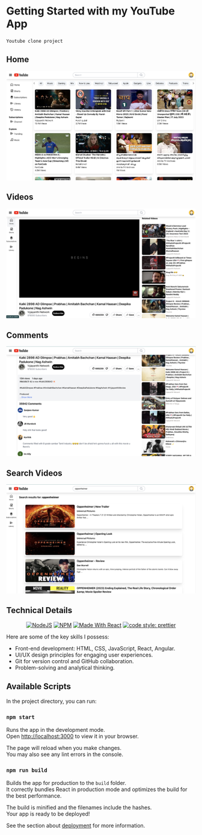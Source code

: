 # Getting Started with my YouTube App

`Youtube clone project`

## Home

![Home Image](./src/Assets/Home.png)

## Videos

![Videos Image](./src/Assets/Videos.png)

## Comments

![Comments Image](./src/Assets/Comments.png)

## Search Videos

![Search Image](./src/Assets/SearchResults.png)

## Technical Details

<p align="center">
  <a href="https://nodejs.org/en/blog/release/v18.15.0/"><img alt="NodeJS" src="https://img.shields.io/badge/node-18.15.0-339933?style=for-the-badge&logo=node.js&logoColor=white" /></a>
  <a href="https://www.npmjs.com/package/npm/v/9.6.2"><img alt="NPM" src="https://img.shields.io/badge/npm-9.6.2-CB3837?style=for-the-badge&logo=npm&logoColor=white" /></a>
  <a href="https://reactjs.org/"><img alt="Made With React" src="https://img.shields.io/badge/made%20with-react-61DAFB?style=for-the-badge&logo=react&logoColor=white" /></a>
  <a href="https://github.com/prettier/prettier"><img alt="code style: prettier" src="https://img.shields.io/badge/code_style-prettier-ff69b4?style=for-the-badge&logo=prettier&logoColor=white" /></a>
  <br/>
  <!-- <a href="https://sumanthnandeti.netlify.app/"><img alt="Vercel Status" src="https://img.shields.io/badge/vercel-success-000000?style=for-the-badge&logo=vercel&logoColor=white" /></a>
  <a href="https://github.com/sumanthn3/myPortfolio"><img alt="Maintenance" src="https://img.shields.io/badge/maintained-yes-44CC11?style=for-the-badge" /></a>
  <a href="https://sumanthn3.vercel.app"><img alt="Website" src="https://img.shields.io/badge/website-up-F9A825?style=for-the-badge" /></a>
  <br/>
  <a href="https://sumanthnandeti.netlify.app"><img alt="Netlify Status" src="https://api.netlify.com/api/v1/badges/760e3894-259a-45fb-b2c2-bce676e71cfb/deploy-status" /></a> -->
</p>

Here are some of the key skills I possess:

- Front-end development: HTML, CSS, JavaScript, React, Angular.
- UI/UX design principles for engaging user experiences.
- Git for version control and GitHub collaboration.
- Problem-solving and analytical thinking.

## Available Scripts

In the project directory, you can run:

### `npm start`

Runs the app in the development mode.\
Open [http://localhost:3000](http://localhost:3000) to view it in your browser.

The page will reload when you make changes.\
You may also see any lint errors in the console.

### `npm run build`

Builds the app for production to the `build` folder.\
It correctly bundles React in production mode and optimizes the build for the best performance.

The build is minified and the filenames include the hashes.\
Your app is ready to be deployed!

See the section about [deployment](https://facebook.github.io/create-react-app/docs/deployment) for more information.
